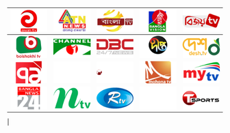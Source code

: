 | ![](https://raw.githubusercontent.com/RevGear/logo/master/Countries/BD/AsianTV.png)| ![](https://raw.githubusercontent.com/RevGear/logo/master/Countries/BD/ATNNews.png)| ![](https://raw.githubusercontent.com/RevGear/logo/master/Countries/BD/BanglaTV.png)| ![](https://raw.githubusercontent.com/RevGear/logo/master/Countries/BD/BanglaVision.png)| ![](https://raw.githubusercontent.com/RevGear/logo/master/Countries/BD/BijoyTV.png)| 
|:---:|:---:|:---:|:---:|:---:| 
| ![](https://raw.githubusercontent.com/RevGear/logo/master/Countries/BD/BoishakhiTV.png)| ![](https://raw.githubusercontent.com/RevGear/logo/master/Countries/BD/ChannelI.png)| ![](https://raw.githubusercontent.com/RevGear/logo/master/Countries/BD/DBCNews.png)| ![](https://raw.githubusercontent.com/RevGear/logo/master/Countries/BD/DeeptoTV.png)| ![](https://raw.githubusercontent.com/RevGear/logo/master/Countries/BD/DeshTV.png)| 
| ![](https://raw.githubusercontent.com/RevGear/logo/master/Countries/BD/EkattorTV.png)| ![](https://raw.githubusercontent.com/RevGear/logo/master/Countries/BD/GaanBangla.png)| ![](https://raw.githubusercontent.com/RevGear/logo/master/Countries/BD/JamunaTV.png)| ![](https://raw.githubusercontent.com/RevGear/logo/master/Countries/BD/MohonaTV.png)| ![](https://raw.githubusercontent.com/RevGear/logo/master/Countries/BD/MyTV.png)| 
| ![](https://raw.githubusercontent.com/RevGear/logo/master/Countries/BD/News24.png)| ![](https://raw.githubusercontent.com/RevGear/logo/master/Countries/BD/NTV.png)| ![](https://raw.githubusercontent.com/RevGear/logo/master/Countries/BD/RTV.png)| ![](https://raw.githubusercontent.com/RevGear/logo/master/Countries/BD/SATV.png)| ![](https://raw.githubusercontent.com/RevGear/logo/master/Countries/BD/TSports.png)| 
 | 
